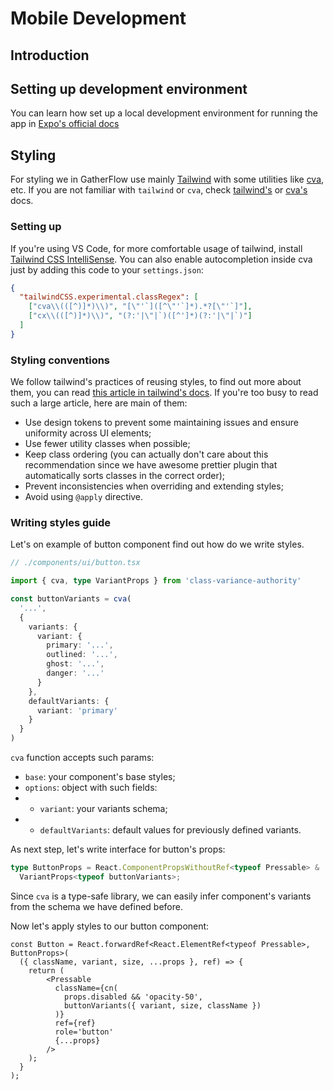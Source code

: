 # Mobile Development

## Introduction

## Setting up development environment

You can learn how set up a local development environment for running the app in [Expo's official docs](https://docs.expo.dev/get-started/set-up-your-environment/?platform=android&device=physical&mode=expo-go)

## Styling

For styling we in GatherFlow use mainly [Tailwind](https://v3.tailwindcss.com/) with some utilities like [cva](https://cva.style), etc. If you are not familiar with `tailwind` or `cva`, check [tailwind's](https://v3.tailwindcss.com/) or [cva's](https://cva.style/docs) docs.

### Setting up

If you're using VS Code, for more comfortable usage of tailwind, install [Tailwind CSS IntelliSense](https://marketplace.visualstudio.com/items?itemName=bradlc.vscode-tailwindcss). You can also enable autocompletion inside cva just by adding this code to your `settings.json`:

```json
{
  "tailwindCSS.experimental.classRegex": [
    ["cva\\(([^)]*)\\)", "[\"'`]([^\"'`]*).*?[\"'`]"],
    ["cx\\(([^)]*)\\)", "(?:'|\"|`)([^']*)(?:'|\"|`)"]
  ]
}
```

### Styling conventions

We follow tailwind's practices of reusing styles, to find out more about them, you can read [this article in tailwind's docs](https://tailwindcss.com/docs/styling-with-utility-classes#managing-duplication). If you're too busy to read such a large article, here are main of them:

- Use design tokens to prevent some maintaining issues and ensure uniformity across UI elements;
- Use fewer utility classes when possible;
- Keep class ordering (you can actually don't care about this recommendation since we have awesome prettier plugin that automatically sorts classes in the correct order);
- Prevent inconsistencies when overriding and extending styles;
- Avoid using `@apply` directive.

### Writing styles guide

Let's on example of button component find out how do we write styles.

```ts
// ./components/ui/button.tsx

import { cva, type VariantProps } from 'class-variance-authority'

const buttonVariants = cva(
  '...',
  {
    variants: {
      variant: {
        primary: '...',
        outlined: '...',
        ghost: '...',
        danger: '...'
      }
    },
    defaultVariants: {
      variant: 'primary'
    }
  }
)
```

`cva` function accepts such params:

- `base`: your component's base styles;
- `options`: object with such fields:
- - `variant`: your variants schema;
- - `defaultVariants`: default values for previously defined variants.

As next step, let's write interface for button's props:

```ts
type ButtonProps = React.ComponentPropsWithoutRef<typeof Pressable> &
  VariantProps<typeof buttonVariants>;
```

Since `cva` is a type-safe library, we can easily infer component's variants from the schema we have defined before.

Now let's apply styles to our button component:

```tsx
const Button = React.forwardRef<React.ElementRef<typeof Pressable>, ButtonProps>(
  ({ className, variant, size, ...props }, ref) => {
    return (
        <Pressable
          className={cn(
            props.disabled && 'opacity-50',
            buttonVariants({ variant, size, className })
          )}
          ref={ref}
          role='button'
          {...props}
        />
    );
  }
);
```
